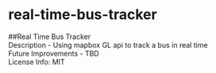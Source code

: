# real-time-bus-tracker
##Real Time Bus Tracker <br>
Description - Using mapbox GL api to track a bus in real time <br>
Future Improvements - TBD <br>
License Info: MIT <br>
